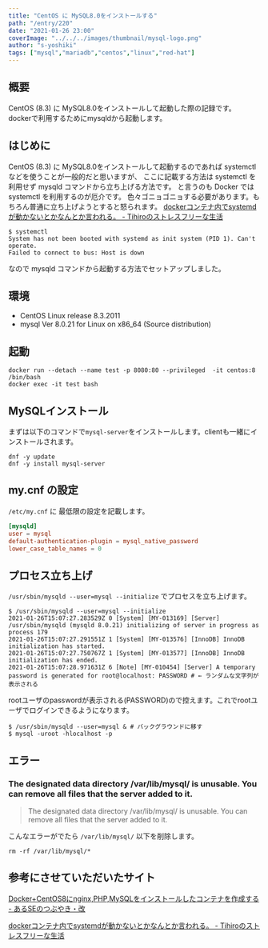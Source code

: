 ```yaml
---
title: "CentOS に MySQL8.0をインストールする"
path: "/entry/220"
date: "2021-01-26 23:00"
coverImage: "../../../images/thumbnail/mysql-logo.png"
author: "s-yoshiki"
tags: ["mysql","mariadb","centos","linux","red-hat"]
---
```


## 概要

CentOS (8.3) に MySQL8.0をインストールして起動した際の記録です。
dockerで利用するためにmysqldから起動します。

## はじめに

CentOS (8.3) に MySQL8.0をインストールして起動するのであれば systemctl などを使うことが一般的だと思いますが、
ここに記載する方法は systemctl を利用せず mysqld コマンドから立ち上げる方法です。
と言うのも Docker では systemctl を利用するのが厄介です。
色々ゴニョゴニョする必要があります。もちろん普通に立ち上げようとすると怒られます。
[dockerコンテナ内でsystemdが動かないとかなんとか言われる。 - Tihiroのストレスフリーな生活](https://tihiro.hatenablog.com/entry/2020/03/20/165252)

```
$ systemctl
System has not been booted with systemd as init system (PID 1). Can't operate.
Failed to connect to bus: Host is down
```

なので mysqld コマンドから起動する方法でセットアップしました。

## 環境

- CentOS Linux release 8.3.2011
- mysql Ver 8.0.21 for Linux on x86_64 (Source distribution)

## 起動

```shell
docker run --detach --name test -p 8080:80 --privileged  -it centos:8 /bin/bash
docker exec -it test bash
```

## MySQLインストール

まずは以下のコマンドで`mysql-server`をインストールします。clientも一緒にインストールされます。

```shell
dnf -y update
dnf -y install mysql-server
```

## my.cnf の設定

`/etc/my.cnf` に 最低限の設定を記載します。

```conf
[mysqld]
user = mysql
default-authentication-plugin = mysql_native_password
lower_case_table_names = 0
```

## プロセス立ち上げ

`/usr/sbin/mysqld --user=mysql --initialize` でプロセスを立ち上げます。

```shell
$ /usr/sbin/mysqld --user=mysql --initialize
2021-01-26T15:07:27.283529Z 0 [System] [MY-013169] [Server] /usr/sbin/mysqld (mysqld 8.0.21) initializing of server in progress as process 179
2021-01-26T15:07:27.291551Z 1 [System] [MY-013576] [InnoDB] InnoDB initialization has started.
2021-01-26T15:07:27.750767Z 1 [System] [MY-013577] [InnoDB] InnoDB initialization has ended.
2021-01-26T15:07:28.971631Z 6 [Note] [MY-010454] [Server] A temporary password is generated for root@localhost: PASSWORD # ← ランダムな文字列が表示される
```

rootユーザのpasswordが表示される(PASSWORD)ので控えます。これでrootユーザでログインできるようになります。

```shell
$ /usr/sbin/mysqld --user=mysql & # バックグラウンドに移す
$ mysql -uroot -hlocalhost -p
```

## エラー

### The designated data directory /var/lib/mysql/ is unusable. You can remove all files that the server added to it.

> The designated data directory /var/lib/mysql/ is unusable. You can remove all files that the server added to it.

こんなエラーがでたら `/var/lib/mysql/` 以下を削除します。

```shell
rm -rf /var/lib/mysql/*
```

## 参考にさせていただいたサイト

[Docker+CentOS8にnginx,PHP,MySQLをインストールしたコンテナを作成する - あるSEのつぶやき・改](https://www.aruse.net/entry/2019/10/06/201013)

[dockerコンテナ内でsystemdが動かないとかなんとか言われる。 - Tihiroのストレスフリーな生活](https://tihiro.hatenablog.com/entry/2020/03/20/165252)
